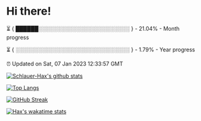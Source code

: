 # Hi there!

⏳ { ██████░░░░░░░░░░░░░░░░░░░░░░░░ } - 21.04% - Month progress

⏳ { ░░░░░░░░░░░░░░░░░░░░░░░░░░░░░░ } - 1.79% - Year progress

⏰ Updated on Sat, 07 Jan 2023 12:33:57 GMT


[![Schlauer-Hax's github stats](https://github-readme-stats.vercel.app/api?username=Schlauer-Hax&show_icons=true&theme=dark&count_private=true)](https://github.com/Schlauer-Hax)


[![Top Langs](https://github-readme-stats.vercel.app/api/top-langs/?username=Schlauer-Hax&layout=compact&theme=dark)](https://github.com/Schlauer-Hax?tab=repositories)

[![GitHub Streak](https://streak-stats.demolab.com?user=Schlauer-Hax&theme=dark)](https://git.io/streak-stats)

[![Hax's wakatime stats](https://github-readme-stats.vercel.app/api/wakatime?username=Hax&theme=dark)](https://wakatime.com/@Hax)

